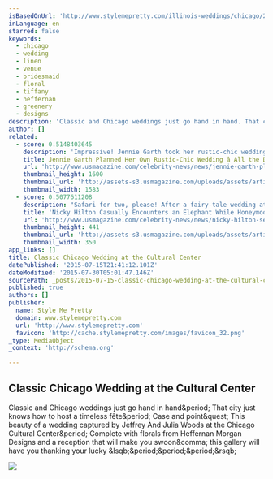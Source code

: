 ```yaml
---
isBasedOnUrl: 'http://www.stylemepretty.com/illinois-weddings/chicago/2014/08/07/classic-chicago-wedding-at-the-cultural-center/'
inLanguage: en
starred: false
keywords:
  - chicago
  - wedding
  - linen
  - venue
  - bridesmaid
  - floral
  - tiffany
  - heffernan
  - greenery
  - designs
description: 'Classic and Chicago weddings just go hand in hand. That city just knows how to host a timeless fête. Case and point? This beauty of a wedding captured by Jeffrey And Julia Woods at the Chicago Cultural Center. Complete with florals from Heffernan Morgan Designs and a reception that will make you swoon, this gallery will have you thanking your lucky [...]'
author: []
related:
  - score: 0.5148403645
    description: 'Impressive! Jennie Garth took her rustic-chic wedding into her own hands. The Beverly Hills, 90210 alum, who looked stunning in a floral-embroidered long-sleeved gown, planned her July 11 wedding to now-husband David Abrams without the help of an event planner, sources tell exclusively.'
    title: Jennie Garth Planned Her Own Rustic-Chic Wedding â All the Details
    url: 'http://www.usmagazine.com/celebrity-news/news/jennie-garth-planned-her-own-rustic-chic-wedding-all-the-details-2015147'
    thumbnail_height: 1600
    thumbnail_url: 'http://assets-s3.usmagazine.com/uploads/assets/articles/89553-jennie-garth-planned-her-own-rustic-chic-wedding-all-the-details/1436925894_jennie-garth-david-abrams-zoom.jpg'
    thumbnail_width: 1583
  - score: 0.5077611208
    description: "Safari for two, please! After a fairy-tale wedding at London's Kensington Palace on July 10, Nicky Hilton and her new husband, James Rothschild, set out for someplace a little less posh. The newlyweds are currently on their honeymoon in Botswana -- and from the looks of the picture Hilton posted to Instagram, it's quite the wild ride."
    title: 'Nicky Hilton Casually Encounters an Elephant While Honeymooning With James Rothschild: Picture'
    url: 'http://www.usmagazine.com/celebrity-news/news/nicky-hilton-sees-an-elephant-on-her-honeymoon-with-james-rothschild-2015147'
    thumbnail_height: 441
    thumbnail_url: 'http://assets-s3.usmagazine.com/uploads/assets/articles/89547-nicky-hilton-sees-an-elephant-on-her-honeymoon-with-james-rothschild/promo/1436915268_nicky-hilton-441.jpg'
    thumbnail_width: 350
app_links: []
title: Classic Chicago Wedding at the Cultural Center
datePublished: '2015-07-15T21:41:12.101Z'
dateModified: '2015-07-30T05:01:47.146Z'
sourcePath: _posts/2015-07-15-classic-chicago-wedding-at-the-cultural-center.md
published: true
authors: []
publisher:
  name: Style Me Pretty
  domain: www.stylemepretty.com
  url: 'http://www.stylemepretty.com'
  favicon: 'http://cache.stylemepretty.com/images/favicon_32.png'
_type: MediaObject
_context: 'http://schema.org'

---
```

<article style=""><h1>Classic Chicago Wedding at the Cultural Center</h1><p>Classic and Chicago weddings just go hand in hand&amp;period; That city just knows how to host a timeless fête&amp;period; Case and point&amp;quest; This beauty of a wedding captured by Jeffrey And Julia Woods at the Chicago Cultural Center&amp;period; Complete with florals from Heffernan Morgan Designs and a reception that will make you swoon&amp;comma; this gallery will have you thanking your lucky &amp;lsqb;&amp;period;&amp;period;&amp;period;&amp;rsqb;</p><img src="http://o.aolcdn.com/smp/is/wp-content/gallery/ibb/ashaughn/ibb-1407346332.5056.28410$!600x.jpg" /></article>